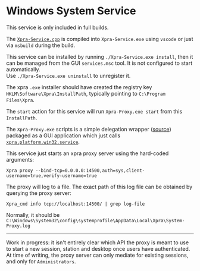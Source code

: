 # Windows System Service

This service is only included in full builds.


The [`Xpra-Service.cpp`](https://github.com/Xpra-org/xpra/blob/master/packaging/MSWindows/service/Xpra-Service.cpp)
is compiled into `Xpra-Service.exe` using `vscode` or just via `msbuild` during the build.

This service can be installed by running `./Xpra-Service.exe install`,
then it can be managed from the GUI `services.msc` tool.
It is not configured to start automatically. \
Use `./Xpra-Service.exe uninstall` to unregister it.

The xpra `.exe` installer should have created the registry key `HKLM\Software\Xpra\InstallPath`,
typically pointing to `C:\Program Files\Xpra`.

The `start` action for this service will run `Xpra-Proxy.exe start` from this `InstallPath`.

The `Xpra-Proxy.exe` scripts is a simple delegation wrapper ([source](https://github.com/Xpra-org/xpra/blob/master/xpra/platform/win32/scripts/proxy.py))
packaged as a GUI application which just calls
[`xpra.platform.win32.service`](https://github.com/Xpra-org/xpra/blob/master/xpra/platform/win32/service.py).

This service just starts an xpra proxy server using the hard-coded arguments:
```shell
Xpra proxy --bind-tcp=0.0.0.0:14500,auth=sys,client-username=true,verify-username=true
```

The proxy will log to a file.
The exact path of this log file can be obtained by querying the proxy server:
```shell
Xpra_cmd info tcp://localhost:14500/ | grep log-file
```
Normally, it should be `C:\Windows\System32\config\systemprofile\AppData\Local\Xpra\System-Proxy.log`

---

Work in progress: it isn't entirely clear which API the proxy
is meant to use to start a new session, station and desktop once users
have authenticated.
At time of writing, the proxy server can only mediate for existing sessions,
and only for `Administrators`.
